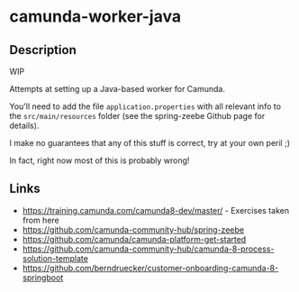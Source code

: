 # camunda-worker-java

## Description

WIP

Attempts at setting up a Java-based worker for Camunda.

You'll need to add the file `application.properties` with all relevant info to
the `src/main/resources` folder (see the spring-zeebe Github page for details).

I make no guarantees that any of this stuff is correct, try at your own peril ;)

In fact, right now most of this is probably wrong!

## Links

- https://training.camunda.com/camunda8-dev/master/ - Exercises taken from here
- https://github.com/camunda-community-hub/spring-zeebe
- https://github.com/camunda/camunda-platform-get-started
- https://github.com/camunda-community-hub/camunda-8-process-solution-template
- https://github.com/berndruecker/customer-onboarding-camunda-8-springboot

